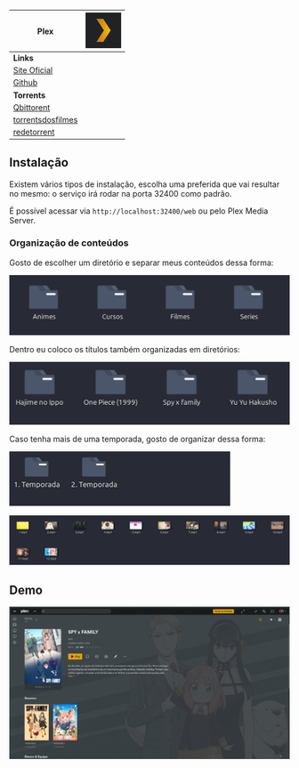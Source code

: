 |Plex|![plex-icon](/images/plex/icon.png)| 
|-|-|
|**Links**|
|[Site Oficial](https://www.plex.tv/)|
|[Github](https://github.com/plexinc)|
|**Torrents**|
|[Qbittorent](https://www.qbittorrent.org/download)|
|[torrentsdosfilmes](https://torrentsdosfilmes.to/)|
|[redetorrent](https://redetorrent.com/)|

## Instalação

Existem vários tipos de instalação, escolha uma preferida que vai resultar no mesmo: o serviço irá rodar na porta 32400 como padrão. 

É possível acessar via `http://localhost:32400/web` ou pelo Plex Media Server.

### Organização de conteúdos

Gosto de escolher um diretório e separar meus conteúdos dessa forma:

![diretorios-exemplo](/images/plex/image.png)

Dentro eu coloco os títulos também organizadas em diretórios:

![animes-exemplo](/images/plex/image-1.png)

Caso tenha mais de uma temporada, gosto de organizar dessa forma:

![temporadas-exemplo](/images/plex/image-2.png)

![episodios-exemplo](/images/plex/image-3.png)

## Demo

![demo-plex](/images/plex/image-4.png)

